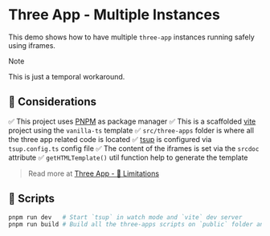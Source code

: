 # Three App - Multiple Instances

This demo shows how to have multiple `three-app` instances running safely using iframes.

> [!NOTE]
> This is just a temporal workaround.

## 📌 Considerations

✅ This project uses [PNPM](https://pnpm.io) as package manager
✅ This is a scaffolded [vite](https://vite.dev/guide/#scaffolding-your-first-vite-project) project using the `vanilla-ts` template
✅ `src/three-apps` folder is where all the three app related code is located
✅ [tsup](https://tsup.egoist.dev) is configured via `tsup.config.ts` config file
✅ The content of the iframes is set via the `srcdoc` attribute
✅ `getHTMLTemplate()` util function help to generate the template

> Read more at [Three App - 🚨 Limitations](https://three.salazarjs.dev/guide/about#%F0%9F%9A%A8-limitations)

## 🚀 Scripts

```bash
pnpm run dev   # Start `tsup` in watch mode and `vite` dev server
pnpm run build # Build all the three-apps scripts on `public` folder and generate a production build
```
